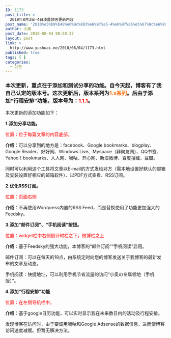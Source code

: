 ```yaml
---
ID: 1173
post_title: >
  2010年8月3日-4日凌晨博客更新内容
post_name: '2010%e5%b9%b48%e6%9c%883%e6%97%a5-4%e6%97%a5%e5%87%8c%e6%99%a8%e5%8d%9a%e5%ae%a2%e6%9b%b4%e6%96%b0%e5%86%85%e5%ae%b9'
author: 小奥
post_date: 2010-08-04 00:50:37
layout: post
link: >
  http://www.yushuai.me/2010/08/04/1173.html
published: true
tags: [ ]
categories:
  - 公告
---
```

<h3>本次更新，重点在于添加和测试分享的功能。自今天起，博客有了我自己认定的版本号。这次更新后，版本系列为<span style="color: #ff6600;">1.x系列</span>。后由于添加“行程安排”功能，版本号为：<span style="color: #ff0000;">1.1.1</span>。</h3>
本次更新的添加功能如下：<!--more-->

<strong>1.添加分享功能。</strong>

<span style="color: #ff0000;">位置：位于每篇文章的内容底部。</span>

<strong>介绍</strong>：可以分享到的地方是：facebook、Google bookmarks、blogplay、Google Reader、好好网、Windows Live、Myspace（非聚友网）、QQ书签、Yahoo！bookmarks、人人网、嘀咕、开心网、新浪微博、百度搜藏、豆瓣。

同时可以利用这个工具将文章以E-mail的方式发给对方（需本地设置好默认的邮箱及安装设置好相应的邮箱软件）、以PDF方式查看、RSS订阅。

<strong>2.优化RSS订阅。</strong>

<span style="color: #ff0000;">位置：页面右侧</span>

<strong>介绍</strong>：不再使用Wordpress内置的RSS Feed，而是替换使用了功能更加强大的Feedsky。

<strong>3.添加“邮件订阅”、“手机阅读”按钮。</strong>

<span style="color: #ff0000;">位置：widget栏中右侧倒计时栏之下，微博栏之上</span>

<strong>介绍</strong>：基于Feedsky的强大功能，本博客的“邮件订阅”“手机阅读”启用。

邮件订阅：可以在每天的18点，由系统定时向您的博客发送关于我博客的最新发布的文章及动态。

手机阅读：快捷地址，可以利用手机节省流量的访问“小奥の专属领地（手机版）”。

<strong>4.添加“行程安排”功能</strong>

<span style="color: #ff0000;">位置：在左侧导航栏中。</span>

<strong>介绍</strong>：基于google日历功能，可以实时显示我在未来数日内的活动及行程安排。

发现博客在访问时，由于要调用嘀咕和Google Adsense的数据信息，进而使博客访问速度减缓。但暂无解决方法。